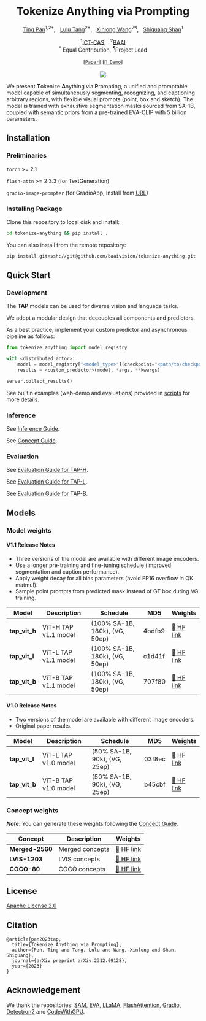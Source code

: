<div align="center">

<h1>Tokenize Anything via Prompting</h1>

[Ting Pan](https://github.com/PhyscalX/)<sup>1,2*</sup>, &nbsp; [Lulu Tang](https://scholar.google.com/citations?authuser=1&user=o2fG4xUAAAAJ)<sup>2*</sup>, &nbsp; [Xinlong Wang](https://www.xloong.wang/)<sup>2¶</sup>, &nbsp; [Shiguang Shan](https://scholar.google.com/citations?user=Vkzd7MIAAAAJ&hl=en)<sup>1</sup>

<sup>1</sup>[ICT-CAS](http://english.ict.cas.cn/), &nbsp; <sup>2</sup>[BAAI](https://www.baai.ac.cn/english.html)<br>
<sup>*</sup> Equal Contribution, <sup>¶</sup>Project Lead

[[`Paper`](https://arxiv.org/pdf/2312.09128.pdf)] [[`🤗 Demo`](https://huggingface.co/spaces/BAAI/tokenize-anything)]
<br><br><image src="assets/model_overview.png"/>

</div>

We present **T**okenize **A**nything via **P**rompting, a unified and promptable model capable of simultaneously segmenting, recognizing, and captioning arbitrary regions, with flexible visual prompts (point, box and sketch). The model is trained with exhaustive segmentation masks sourced from SA-1B, coupled with semantic priors from a pre-trained EVA-CLIP with 5 billion parameters.

## Installation

### Preliminaries

``torch`` >= 2.1

``flash-attn`` >= 2.3.3 (for TextGeneration)

``gradio-image-prompter`` (for GradioApp, Install from [URL](https://github.com/PhyscalX/gradio-image-prompter))

### Installing Package

Clone this repository to local disk and install:

```bash
cd tokenize-anything && pip install .
```

You can also install from the remote repository: 

```bash
pip install git+ssh://git@github.com/baaivision/tokenize-anything.git
```

## Quick Start

### Development

The **TAP** models can be used for diverse vision and language tasks. 

We adopt a modular design that decouples all components and predictors.

As a best practice, implement your custom predictor and asynchronous pipeline as follows:

```python
from tokenize_anything import model_registry

with <distributed_actor>:
    model = model_registry["<model_type>"](checkpoint="<path/to/checkpoint>")
    results = <custom_predictor>(model, *args, **kwargs)

server.collect_results()
```

See builtin examples (web-demo and evaluations) provided in [scripts](scripts/) for more details.

### Inference

See [Inference Guide](notebooks/inference.ipynb).

See [Concept Guide](notebooks/concept.ipynb).

### Evaluation

See [Evaluation Guide for TAP-H](notebooks/evaluation_tap_vit_h_v1_1.ipynb).

See [Evaluation Guide for TAP-L](notebooks/evaluation_tap_vit_l_v1_1.ipynb).

See [Evaluation Guide for TAP-B](notebooks/evaluation_tap_vit_b_v1_1.ipynb).

## Models

### Model weights

#### V1.1 Release Notes

- Three versions of the model are available with different image encoders.
- Use a longer pre-training and fine-tuning schedule (improved segmentation and caption performance).
- Apply weight decay for all bias parameters (avoid FP16 overflow in QK matmul).
- Sample point prompts from predicted mask instead of GT box during VG training.

| Model | Description | Schedule | MD5 | Weights |
| ----- | ------------| ------ | ----| ------ |
| **tap_vit_h** | ViT-H TAP v1.1 model | (100% SA-1B, 180k), (VG, 50ep) | 4bdfb9 | [🤗 HF link](https://huggingface.co/BAAI/tokenize-anything/blob/main/models/tap_vit_h_v1_1.pkl) |
| **tap_vit_l** | ViT-L TAP v1.1 model | (100% SA-1B, 180k), (VG, 50ep) | c1d41f | [🤗 HF link](https://huggingface.co/BAAI/tokenize-anything/blob/main/models/tap_vit_l_v1_1.pkl) |
| **tap_vit_b** | ViT-B TAP v1.1 model | (100% SA-1B, 180k), (VG, 50ep) | 707f80 | [🤗 HF link](https://huggingface.co/BAAI/tokenize-anything/blob/main/models/tap_vit_b_v1_1.pkl) |

#### V1.0 Release Notes

- Two versions of the model are available with different image encoders.
- Original paper results.

| Model | Description | Schedule | MD5 | Weights |
| ----- | ------------| ------ | ----| ------ |
| **tap_vit_l** | ViT-L TAP v1.0 model | (50% SA-1B, 90k), (VG, 25ep) | 03f8ec | [🤗 HF link](https://huggingface.co/BAAI/tokenize-anything/blob/main/models/tap_vit_l_v1_0.pkl) |
| **tap_vit_b** | ViT-B TAP v1.0 model | (50% SA-1B, 90k), (VG, 25ep) | b45cbf | [🤗 HF link](https://huggingface.co/BAAI/tokenize-anything/blob/main/models/tap_vit_b_v1_0.pkl) |

### Concept weights

***Note***: You can generate these weights following the [Concept Guide](notebooks/concept.ipynb).

| Concept | Description | Weights |
| ------- | ------------| ------ |
| **Merged-2560** | Merged concepts | [🤗 HF link](https://huggingface.co/BAAI/tokenize-anything/blob/main/concepts/merged_2560.pkl) |
| **LVIS-1203**   | LVIS concepts | [🤗 HF link](https://huggingface.co/BAAI/tokenize-anything/blob/main/concepts/lvis_1203.pkl) |
| **COCO-80**   | COCO concepts  | [🤗 HF link](https://huggingface.co/BAAI/tokenize-anything/blob/main/concepts/coco_80.pkl) |

## License
[Apache License 2.0](LICENSE)

## Citation

```
@article{pan2023tap,
  title={Tokenize Anything via Prompting},
  author={Pan, Ting and Tang, Lulu and Wang, Xinlong and Shan, Shiguang},
  journal={arXiv preprint arXiv:2312.09128},
  year={2023}
}
```

## Acknowledgement

We thank the repositories: [SAM](https://github.com/facebookresearch/segment-anything), [EVA](https://github.com/baaivision/EVA), [LLaMA](https://github.com/facebookresearch/llama), [FlashAttention](https://github.com/Dao-AILab/flash-attention), [Gradio](https://github.com/gradio-app/gradio), [Detectron2](https://github.com/facebookresearch/detectron2) and [CodeWithGPU](https://github.com/seetacloud/codewithgpu).
